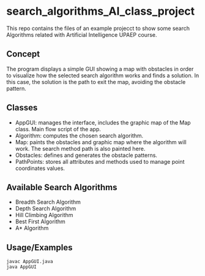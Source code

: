 # search_algorithms_AI_class_project
This repo contains the files of an example projecct to show some search Algorithms related with Artificial Intelligence UPAEP course.

## Concept
The program displays a simple GUI showing a map with obstacles in order to visualize how the selected search algorithm works and finds a solution. In this case, the solution is the path to exit the map, avoiding the obstacle pattern.

## Classes
- AppGUI: manages the interface, includes the graphic map of the Map class. Main flow script of the app.
- Algorithm: computes the chosen search algorithm.
- Map: paints the obstacles and graphic map where the algorithm will work. The search method path is also painted here. 
- Obstacles: defines and generates the obstacle patterns.
- PathPoints: stores all attributes and methods used to manage point coordinates values.

## Available Search Algorithms
- Breadth Search Algorithm
- Depth Search Algorithm
- Hill Climbing Algorithm
- Best First Algorithm
- A* Algorithm

## Usage/Examples

```
javac AppGUI.java
java AppGUI

